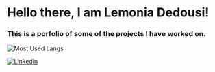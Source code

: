 # Hello there, I am Lemonia Dedousi!
### This is a porfolio of some of the projects I have worked on.
![Most Used Langs](https://github-readme-stats.vercel.app/api/top-langs/?username=dedousi&langs_count=10&hide_progress=true&theme=tokyonight)

[![Linkedin](https://i.sstatic.net/gVE0j.png)](https://www.linkedin.com/in/lemonia-dedousi)
